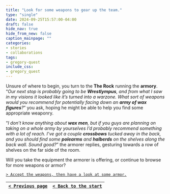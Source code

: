 ```yaml
---
title: "Look for some weapons to gear up the team."
type: "single"
date: 2024-09-25T15:57:00-04:00
draft: false
hide_nav: true
hide_from_new: false
caption_mainpage: ""
categories:
- stories
- collaborations
tags:
- gregory-quest
include_css:
- gregory_quest
---
```


Unsure of where to begin, you turn to the **The Rock** running the **armory**. “*Our next stop is probably going to be **Wrestlympus**, and from what I saw in my visions it looked like it’s turned into a warzone. What sort of weapons would you recommend for potentially facing down an **army of wax figures**?*” you ask, hoping he might be able to help you find some appropriate weaponry. 

“*I don’t know anything about **wax men**, but if you guys are planning on taking on a whole army by yourselves I’d probably recommend something with a lot of reach. I’ve got a couple **crossbows** tucked away in the back, and you should find some **polearms** and **halberds** on the shelves along the back wall. Sound good?*” the armorer replies, gesturing towards a row of shelves on the far side of the room.

Will you take the equipment the armorer is offering, or continue to browse for more weapons or armor?

[``> Accept the weapons, then have a look at some armor.``](../151)

|[``< Previous page``](../149)|[``< Back to the start``](../)|
|---|---|